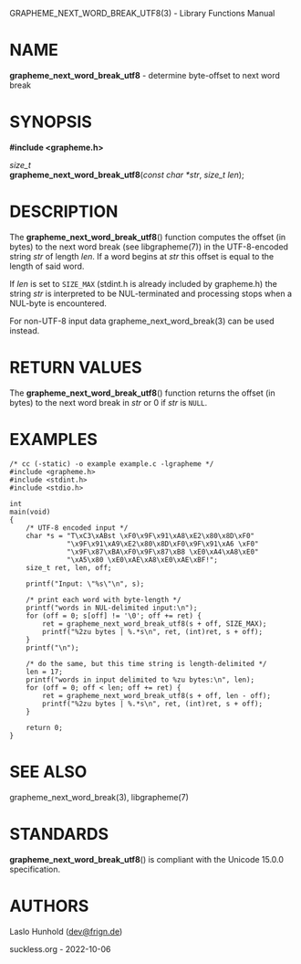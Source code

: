 GRAPHEME\_NEXT\_WORD\_BREAK\_UTF8(3) - Library Functions Manual

# NAME

**grapheme\_next\_word\_break\_utf8** - determine byte-offset to next word break

# SYNOPSIS

**#include <grapheme.h>**

*size\_t*  
**grapheme\_next\_word\_break\_utf8**(*const char \*str*, *size\_t len*);

# DESCRIPTION

The
**grapheme\_next\_word\_break\_utf8**()
function computes the offset (in bytes) to the next word
break (see
libgrapheme(7))
in the UTF-8-encoded string
*str*
of length
*len*.
If a word begins at
*str*
this offset is equal to the length of said word.

If
*len*
is set to
`SIZE_MAX`
(stdint.h is already included by grapheme.h) the string
*str*
is interpreted to be NUL-terminated and processing stops when
a NUL-byte is encountered.

For non-UTF-8 input
data
grapheme\_next\_word\_break(3)
can be used instead.

# RETURN VALUES

The
**grapheme\_next\_word\_break\_utf8**()
function returns the offset (in bytes) to the next word
break in
*str*
or 0 if
*str*
is
`NULL`.

# EXAMPLES

	/* cc (-static) -o example example.c -lgrapheme */
	#include <grapheme.h>
	#include <stdint.h>
	#include <stdio.h>
	
	int
	main(void)
	{
		/* UTF-8 encoded input */
		char *s = "T\xC3\xABst \xF0\x9F\x91\xA8\xE2\x80\x8D\xF0"
		          "\x9F\x91\xA9\xE2\x80\x8D\xF0\x9F\x91\xA6 \xF0"
		          "\x9F\x87\xBA\xF0\x9F\x87\xB8 \xE0\xA4\xA8\xE0"
		          "\xA5\x80 \xE0\xAE\xA8\xE0\xAE\xBF!";
		size_t ret, len, off;
	
		printf("Input: \"%s\"\n", s);
	
		/* print each word with byte-length */
		printf("words in NUL-delimited input:\n");
		for (off = 0; s[off] != '\0'; off += ret) {
			ret = grapheme_next_word_break_utf8(s + off, SIZE_MAX);
			printf("%2zu bytes | %.*s\n", ret, (int)ret, s + off);
		}
		printf("\n");
	
		/* do the same, but this time string is length-delimited */
		len = 17;
		printf("words in input delimited to %zu bytes:\n", len);
		for (off = 0; off < len; off += ret) {
			ret = grapheme_next_word_break_utf8(s + off, len - off);
			printf("%2zu bytes | %.*s\n", ret, (int)ret, s + off);
		}
	
		return 0;
	}

# SEE ALSO

grapheme\_next\_word\_break(3),
libgrapheme(7)

# STANDARDS

**grapheme\_next\_word\_break\_utf8**()
is compliant with the Unicode 15.0.0 specification.

# AUTHORS

Laslo Hunhold ([dev@frign.de](mailto:dev@frign.de))

suckless.org - 2022-10-06
